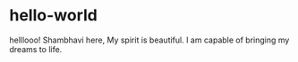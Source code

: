 # hello-world

helllooo!
Shambhavi here,
My spirit is beautiful. I am capable of bringing my dreams to life.
